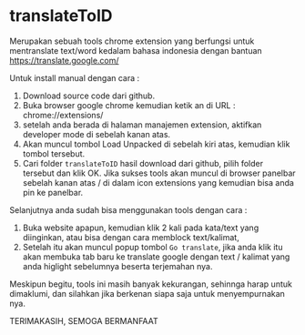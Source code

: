 # translateToID

Merupakan sebuah tools chrome extension yang berfungsi untuk mentranslate text/word kedalam bahasa indonesia dengan bantuan https://translate.google.com/

Untuk install manual dengan cara :
1. Download source code dari github.
2. Buka browser google chrome kemudian ketik an di URL : chrome://extensions/
3. setelah anda berada di halaman manajemen extension, aktifkan developer mode di sebelah kanan atas.
4. Akan muncul tombol Load Unpacked di sebelah kiri atas, kemudian klik tombol tersebut.
5. Cari folder `translateToID` hasil download dari github, pilih folder tersebut dan klik OK.
Jika sukses tools akan muncul di browser panelbar sebelah kanan atas / di dalam icon extensions yang kemudian bisa anda pin ke panelbar.

Selanjutnya anda sudah bisa menggunakan tools dengan cara : 
1. Buka website apapun, kemudian klik 2 kali pada kata/text yang diinginkan, atau bisa dengan cara memblock text/kalimat,
2. Setelah itu akan muncul popup tombol `Go translate`, jika anda klik itu akan membuka tab baru ke translate google dengan text / kalimat yang anda higlight sebelumnya beserta terjemahan nya.

Meskipun begitu, tools ini masih banyak kekurangan, sehinnga harap untuk dimaklumi, dan silahkan jika berkenan siapa saja untuk menyempurnakan nya.


TERIMAKASIH, SEMOGA BERMANFAAT






